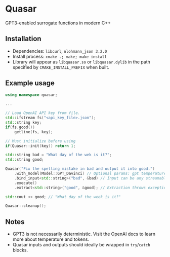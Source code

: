 # Quasar
GPT3-enabled surrogate functions in modern C++

## Installation
- Dependencies: `libcurl`, `nlohmann_json 3.2.0`
- Install process: `cmake .; make; make install`
- Library will appear as `libquasar.so` or `libquasar.dylib` in the path specified by `CMAKE_INSTALL_PREFIX` when built.

## Example usage
```C++
using namespace quasar; 

...

// Load OpenAI API key from file.
std::ifstream fs("<api_key_file>.json");
std::string key;
if(fs.good())
    getline(fs, key);

// Must initialize before using
if(Quasar::init(key)) return 1;

std::string bad = "What day of the wek is it?";
std::string good;

Quasar("Fix the spelling mistake in bad and output it into good.")
    .with_model(Model::GPT_Davinci) // Optional params: gpt temperature, max tokens
    .bind_input<std::string>("bad", &bad) // Input can be any streamable type
    .execute()
    .extract<std::string>("good", &good); // Extraction throws exception on failure

std::cout << good; // "What day of the week is it?"

Quasar::cleanup();
```

## Notes
* GPT3 is not necessarily deterministic. Visit the OpenAI docs to learn more about temperature and tokens.
* Quasar inputs and outputs should ideally be wrapped in `try`/`catch` blocks.

